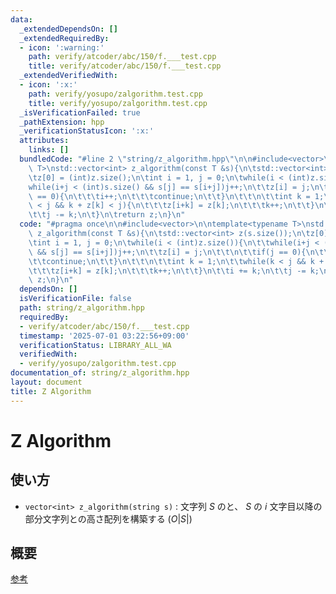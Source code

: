 ```yaml
---
data:
  _extendedDependsOn: []
  _extendedRequiredBy:
  - icon: ':warning:'
    path: verify/atcoder/abc/150/f.___test.cpp
    title: verify/atcoder/abc/150/f.___test.cpp
  _extendedVerifiedWith:
  - icon: ':x:'
    path: verify/yosupo/zalgorithm.test.cpp
    title: verify/yosupo/zalgorithm.test.cpp
  _isVerificationFailed: true
  _pathExtension: hpp
  _verificationStatusIcon: ':x:'
  attributes:
    links: []
  bundledCode: "#line 2 \"string/z_algorithm.hpp\"\n\n#include<vector>\n\ntemplate<typename\
    \ T>\nstd::vector<int> z_algorithm(const T &s){\n\tstd::vector<int> z(s.size());\n\
    \tz[0] = (int)z.size();\n\tint i = 1, j = 0;\n\twhile(i < (int)z.size()){\n\t\t\
    while(i+j < (int)s.size() && s[j] == s[i+j])j++;\n\t\tz[i] = j;\n\t\t\n\t\tif(j\
    \ == 0){\n\t\t\ti++;\n\t\t\tcontinue;\n\t\t}\n\t\t\n\t\tint k = 1;\n\t\twhile(k\
    \ < j && k + z[k] < j){\n\t\t\tz[i+k] = z[k];\n\t\t\tk++;\n\t\t}\n\t\ti += k;\n\
    \t\tj -= k;\n\t}\n\treturn z;\n}\n"
  code: "#pragma once\n\n#include<vector>\n\ntemplate<typename T>\nstd::vector<int>\
    \ z_algorithm(const T &s){\n\tstd::vector<int> z(s.size());\n\tz[0] = (int)z.size();\n\
    \tint i = 1, j = 0;\n\twhile(i < (int)z.size()){\n\t\twhile(i+j < (int)s.size()\
    \ && s[j] == s[i+j])j++;\n\t\tz[i] = j;\n\t\t\n\t\tif(j == 0){\n\t\t\ti++;\n\t\
    \t\tcontinue;\n\t\t}\n\t\t\n\t\tint k = 1;\n\t\twhile(k < j && k + z[k] < j){\n\
    \t\t\tz[i+k] = z[k];\n\t\t\tk++;\n\t\t}\n\t\ti += k;\n\t\tj -= k;\n\t}\n\treturn\
    \ z;\n}\n"
  dependsOn: []
  isVerificationFile: false
  path: string/z_algorithm.hpp
  requiredBy:
  - verify/atcoder/abc/150/f.___test.cpp
  timestamp: '2025-07-01 03:22:56+09:00'
  verificationStatus: LIBRARY_ALL_WA
  verifiedWith:
  - verify/yosupo/zalgorithm.test.cpp
documentation_of: string/z_algorithm.hpp
layout: document
title: Z Algorithm
---
```


# Z Algorithm

## 使い方

- ``vector<int> z_algorithm(string s)`` : 文字列 $S$ のと、 $S$ の $i$ 文字目以降の部分文字列との高さ配列を構築する $(O\lvert S\rvert)$

## 概要

[参考](https://qiita.com/hotman78/items/b8986a23b8fdfe25c9fb#z-algorithm)
